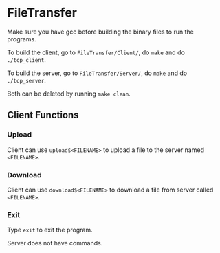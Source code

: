 # FileTransfer
Make sure you have gcc before building the binary files to run the programs.

To build the client, go to `FileTransfer/Client/`, do `make` and do `./tcp_client`.

To build the server, go to `FileTransfer/Server/`, do `make` and do `./tcp_server`.

Both can be deleted by running `make clean`.

## Client Functions
### Upload
Client can use `upload$<FILENAME>` to upload a file to the server named `<FILENAME>`.
### Download
Client can use `download$<FILENAME>` to download a file from server called `<FILENAME>`.
### Exit
Type `exit` to exit the program.

Server does not have commands.
